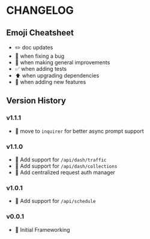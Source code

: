 # CHANGELOG

## Emoji Cheatsheet
- :pencil2: doc updates
- :bug: when fixing a bug
- :rocket: when making general improvements
- :white_check_mark: when adding tests
- :arrow_up: when upgrading dependencies
- :tada: when adding new features

## Version History

### v1.1.1

- :rocket: move to `inquirer` for better async prompt support

### v1.1.0

- :tada: Add support for `/api/dash/traffic`
- :tada: Add support for `/api/dash/collections`
- :rocket: Add centralized request auth manager

### v1.0.1

- :tada: Add support for `/api/schedule`

### v0.0.1

- :rocket: Initial Frameworking

